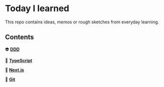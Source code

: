 # Today I learned

This repo contains ideas, memos or rough sketches from everyday learning.

## Contents

👽&nbsp;**[DDD](ddd/README.md)**  

🦌&nbsp;**[TypeScript](typescript/README.md)**

🔼&nbsp;**[Next.js](nextjs/README.md)**

🧙‍&nbsp;**[Git](git/README.md)**
